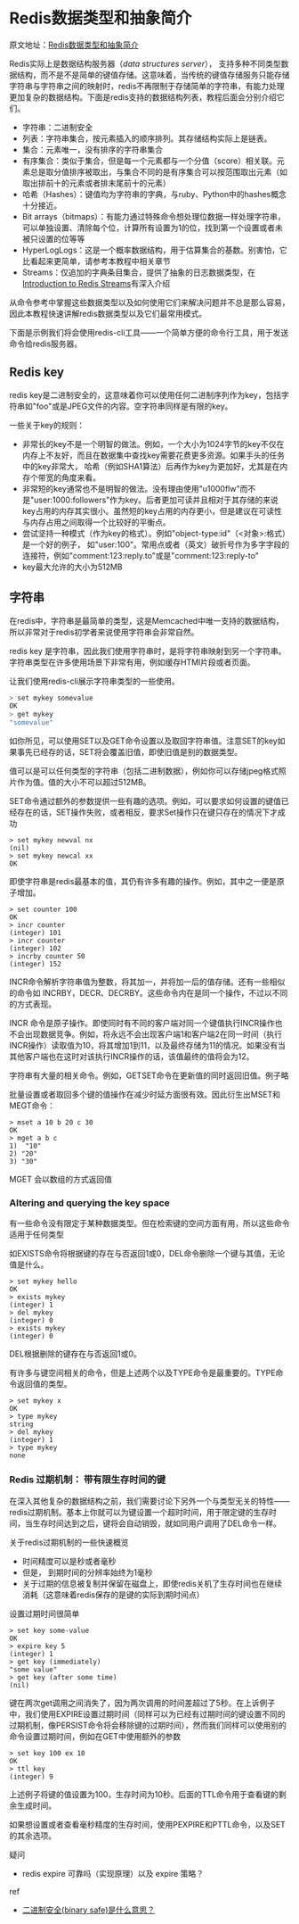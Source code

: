 #  Redis数据类型和抽象简介

原文地址：[Redis数据类型和抽象简介](https://redis.io/topics/data-types-intro)



Redis实际上是数据结构服务器（*data structures server*）， 支持多种不同类型数据结构，而不是不是简单的键值存储。这意味着，当传统的键值存储服务只能存储字符串与字符串之间的映射时，redis不再限制于存储简单的字符串，有能力处理更加复杂的数据结构。下面是redis支持的数据结构列表，教程后面会分别介绍它们。

- 字符串：二进制安全
- 列表：字符串集合，按元素插入的顺序排列。其存储结构实际上是链表。
- 集合：元素唯一，没有排序的字符串集合
- 有序集合：类似于集合，但是每一个元素都与一个分值（score）相关联。元素总是取分值排序被取出，与集合不同的是有序集合可以按范围取出元素（如取出排前十的元素或者排末尾前十的元素）
- 哈希（Hashes）：键值均为字符串的字典，与ruby、Python中的hashes概念十分接近。
- Bit arrays（bitmaps）：有能力通过特殊命令想处理位数据一样处理字符串，可以单独设置、清除每个位，计算所有设置为1的位，找到第一个设置或者未被只设置的位等等
- HyperLogLogs：这是一个概率数据结构，用于估算集合的基数。别害怕，它比看起来更简单，请参考本教程中相关章节
- Streams：仅追加的字典条目集合，提供了抽象的日志数据类型，在[Introduction to Redis Streams](https://redis.io/topics/streams-intro)有深入介绍

从命令参考中掌握这些数据类型以及如何使用它们来解决问题并不总是那么容易，因此本教程快速讲解redis数据类型以及它们最常用模式。

下面是示例我们将会使用redis-cli工具——一个简单方便的命令行工具，用于发送命令给redis服务器。



## Redis key

redis key是二进制安全的，这意味着你可以使用任何二进制序列作为key，包括字符串如"foo"或是JPEG文件的内容。空字符串同样是有限的key。

一些关于key的规则：

- 非常长的key不是一个明智的做法。例如，一个大小为1024字节的key不仅在内存上不友好，而且在数据集中查找key需要花费更多资源。如果手头的任务中的key非常大， 哈希（例如SHA1算法）后再作为key为更加好，尤其是在内存个带宽的角度来看。
- 非常短的key通常也不是明智的做法。没有理由使用"u1000flw"而不是"user:1000:followers"作为key。后者更加可读并且相对于其存储的来说key占用的内存其实很小。虽然短的key占用的内存更小，但是建议在可读性与内存占用之间取得一个比较好的平衡点。
- 尝试坚持一种模式（作为key的格式）。例如"object-type:id"（<对象>:<id>格式）是一个好的例子， 如"user:100"。常用点或者（英文）破折号作为多字字段的连接符，例如"comment:123:reply.to"或是"comment:123:reply-to"
- key最大允许的大小为512MB

## 字符串

在redis中，字符串是最简单的类型，这是Memcached中唯一支持的数据结构，所以非常对于redis初学者来说使用字符串会非常自然。

redis key 是字符串，因此我们使用字符串时，是将字符串映射到另一个字符串。字符串类型在许多使用场景下非常有用，例如缓存HTMl片段或者页面。

让我们使用redis-cli展示字符串类型的一些使用。

```bash
> set mykey somevalue
OK
> get mykey
"somevalue"
```

如你所见，可以使用SET以及GET命令设置以及取回字符串值。注意SET的key如果事先已经存的话，SET将会覆盖旧值，即使旧值是别的数据类型。

值可以是可以任何类型的字符串（包括二进制数据），例如你可以存储jpeg格式照片作为值。值的大小不可以超过512MB。

SET命令通过额外的参数提供一些有趣的选项。例如，可以要求如何设置的键值已经存在的话，SET操作失败，或者相反，要求Set操作只在键只存在的情况下才成功

```shell
> set mykey newval nx
(nil)
> set mykey newcal xx
OK
```



即使字符串是redis最基本的值，其仍有许多有趣的操作。例如，其中之一便是原子增加。

```shell
> set counter 100
OK
> incr counter
(integer) 101
> incr counter 
(integer) 102
> incrby counter 50
(integer) 152
```

INCR命令解析字符串值为整数，将其加一，并将加一后的值存储。还有一些相似的命令如 INCRBY，DECR、DECRBY。这些命令内在是同一个操作，不过以不同的方式表现。

INCR 命令是原子操作。即使同时有不同的客户端对同一个键值执行INCR操作也不会出现数据竞争。例如，将永远不会出现客户端1和客户端2在同一时间（执行INCR操作）读取值为10，将其增加1到11，以及最终存储为11的情况。如果没有当其他客户端也在这时对该执行INCR操作的话，该值最终的值将会为12。

字符串有大量的相关命令。例如，GETSET命令在更新值的同时返回旧值。例子略

批量设置或者取回多个键的值操作在减少时延方面很有效。因此衍生出MSET和MEGT命令：

```shell
> mset a 10 b 20 c 30
OK
> mget a b c
1)  "10"
2) "20"
3) "30"
```

MGET 会以数组的方式返回值



### Altering and querying the key space

有一些命令没有限定于某种数据类型。但在检索键的空间方面有用，所以这些命令适用于任何类型

如EXISTS命令将根据键的存在与否返回1或0，DEL命令删除一个键与其值，无论值是什么。

```shell
> set mykey hello
OK
> exists mykey
(integer) 1
> del mykey
(integer) 0
> exists mykey
(integer) 0
```

DEL根据删除的键存在与否返回1或0。

有许多与键空间相关的命令，但是上述两个以及TYPE命令是最重要的。TYPE命令返回值的类型。

```shell
> set mykey x
OK
> type mykey
string
> del mykey
(integer) 1
> type mykey
none
```



### Redis 过期机制： 带有限生存时间的键

在深入其他复杂的数据结构之前，我们需要讨论下另外一个与类型无关的特性——redis过期机制。基本上你就可以为键设置一个超时时间，用于限定键的生存时间，当生存时间达到之后，键将会自动销毁，就如同用户调用了DEL命令一样。

关于redis过期机制的一些快速概览

- 时间精度可以是秒或者毫秒
- 但是， 到期时间的分辨率始终为1毫秒
- 关于过期的信息被复制并保留在磁盘上，即使redis关机了生存时间也在继续消耗（这意味着redis保存的是键的实际到期时间点）

设置过期时间很简单

```shell
> set key some-value
OK
> expire key 5
(integer) 1
> get key (immediately)
"some value"
> get key (after some time)
(nil)
```

键在两次get调用之间消失了，因为两次调用的时间差超过了5秒。在上诉例子中，我们使用EXPIRE设置过期时间（同样可以为已经有过期时间的键设置不同的过期机制，像PERSIST命令将会移除键的过期时间），然而我们同样可以使用别的命令设置过期时间，例如在GET中使用额外的参数

```shell
> set key 100 ex 10
OK
> ttl key
(integer) 9
```

上述例子将键的值设置为100，生存时间为10秒。后面的TTL命令用于查看键的剩余生成时间。

如果想设置或者查看毫秒精度的生存时间，使用PEXPIRE和PTTL命令，以及SET的其余选项。







疑问

- redis expire 可靠吗（实现原理）以及 expire 策略？

ref

- [二进制安全(binary safe)是什么意思？](https://www.zhihu.com/question/28705562)

